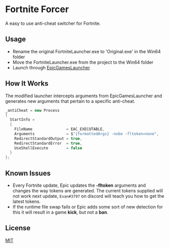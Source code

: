 # Fortnite Forcer

A easy to use anti-cheat switcher for Fortnite.

## Usage

- Rename the original FortniteLauncher.exe to 'Original.exe' in the Win64 folder
- Move the FortniteLauncher.exe from the project to the Win64 folder
- Launch through [EpicGamesLauncher](https://launcher-public-service-prod06.ol.epicgames.com/launcher/api/installer/download/EpicGamesLauncherInstaller.msi?productName=unrealtournament)

## How It Works

The modified launcher intercepts arguments from EpicGamesLauncher and generates new arguments that pertain to a specific anti-cheat.
```cs
_antiCheat = new Process
{
  StartInfo =
  {
    FileName               = EAC_EXECUTABLE,
    Arguments              = $"{formattedArgs} -nobe -fltoken=none",
    RedirectStandardOutput = true,
    RedirectStandardError  = true,
    UseShellExecute        = false
  }
};
```

## Known Issues

- Every Fortnite update, Epic updates the **-fltoken** arguments and changes the way tokens are generated. The current tokens supplied will not work next update, ```Evan#3797``` on discord will teach you how to get the latest tokens.
- If the runtime file swap fails or Epic adds some sort of new detection for this it will result in a game **kick**, but not a **ban**.

## License
[MIT](https://choosealicense.com/licenses/mit/)
